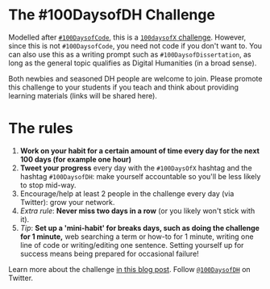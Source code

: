 # The #100DaysofDH Challenge

Modelled after [`#100DaysofCode`](https://www.100daysofcode.com/), this is a [`100daysofX` challenge](https://www.100daysofx.com/). However, since this is not `#100DaysofCode`, you need not code if you don't want to. You can also use this as a writing prompt such as `#100DaysofDissertation`, as long as the general topic qualifies as Digital Humanities (in a broad sense). 

Both newbies and seasoned DH people are welcome to join. Please promote this challenge to your students if you teach and think about providing learning materials (links will be shared here).

# The rules

1. __Work on your habit for a certain amount of time every day for the next 100 days (for example one hour)__
1. __Tweet your progress__ every day with the `#100DaysOfX` hashtag and the hashtag `#100DaysofDH`: make yourself accountable so you'll be less likely to stop mid-way. 
1. Encourage/help at least 2 people in the challenge every day (via Twitter): grow your network.
1. *Extra rule*: __Never miss two days in a row__ (or you likely won't stick with it). 
1. *Tip*: __Set up a 'mini-habit' for breaks days, such as doing the challenge for 1 minute,__ web searching a term or how-to for 1 minute, writing one line of code or writing/editing one sentence. Setting yourself up for success means being prepared for occasional failure!

Learn more about the challenge [in this blog post](https://latex-ninja.com/2020/06/07/join-the-100daysofdh-challenge/). 
Follow [`@100DaysofDH`](https://twitter.com/100DaysofDH) on Twitter.


